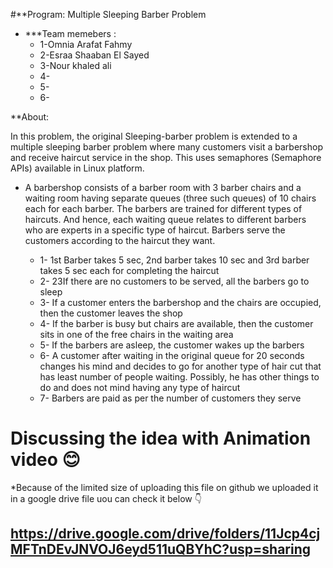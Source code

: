 #**Program: Multiple Sleeping Barber Problem



* ***Team memebers :
   * 1-Omnia Arafat Fahmy
   * 2-Esraa Shaaban El Sayed 
   * 3-Nour khaled ali
   * 4-
   * 5-
   * 6-

**About:

In this problem, the original Sleeping-barber problem is extended to a multiple sleeping barber problem where many customers visit a barbershop and receive haircut service in the shop. This uses semaphores (Semaphore APIs) available in Linux platform.

* A barbershop consists of a barber room with 3 barber chairs and a waiting room having separate queues (three such queues) of 10 chairs each for each barber. The barbers are trained for different types of haircuts. And hence, each waiting queue relates to different barbers who are experts in a specific type of haircut. Barbers serve the customers according to the haircut they want.

   * 1- 1st Barber takes 5 sec, 2nd barber takes 10 sec and 3rd barber takes 5 sec each for completing the haircut
   * 2- 23If there are no customers to be served, all the barbers go to sleep
   * 3-  If a customer enters the barbershop and the chairs are occupied, then the customer leaves the shop
   * 4-  If the barber is busy but chairs are available, then the customer sits in one of the free chairs in the waiting area
   * 5-  If the barbers are asleep, the customer wakes up the barbers
   * 6-  A customer after waiting in the original queue for 20 seconds changes his mind and decides to go for another type of hair cut that has least            number of people waiting. Possibly, he has other things to do and does not mind having any type of haircut
   * 7-  Barbers are paid as per the number of customers they serve








# Discussing the idea with Animation video 😊

*Because of the limited size of uploading this file on github we uploaded it in a google drive file uou can check it below 👇

## https://drive.google.com/drive/folders/11Jcp4cjMFTnDEvJNVOJ6eyd511uQBYhC?usp=sharing
